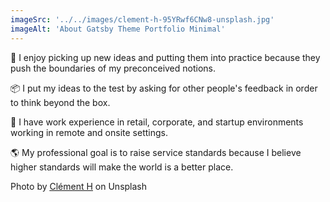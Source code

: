 ```yaml
---
imageSrc: '../../images/clement-h-95YRwf6CNw8-unsplash.jpg'
imageAlt: 'About Gatsby Theme Portfolio Minimal'
---
```


🌟 I enjoy picking up new ideas and putting them into practice because they push the boundaries of my preconceived notions.

📦 I put my ideas to the test by asking for other people's feedback in order to think beyond the box.

💼 I have work experience in retail, corporate, and startup environments working in remote and onsite settings.

🌎 My professional goal is to raise service standards because I believe higher standards will make the world is a better place.

Photo by <a href="https://unsplash.com/@clemhlrdt" target="_blank" rel="nofollow noopener noreferrer" aria-label="External Link"><u>Clément H</u></a> on Unsplash
